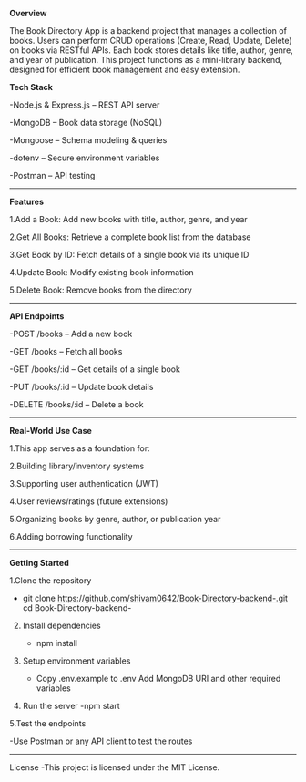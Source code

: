 **Overview**

The Book Directory App is a backend project that manages a collection of books. Users can perform CRUD operations (Create, Read, Update, Delete) on books via RESTful APIs. Each book stores details like title, author, genre, and year of publication.
This project functions as a mini-library backend, designed for efficient book management and easy extension.


**Tech Stack**

-Node.js & Express.js – REST API server

-MongoDB – Book data storage (NoSQL)

-Mongoose – Schema modeling & queries

-dotenv – Secure environment variables

-Postman – API testing

____________________________________________________________________________________________________________________________________________

**Features**

1.Add a Book: Add new books with title, author, genre, and year

2.Get All Books: Retrieve a complete book list from the database

3.Get Book by ID: Fetch details of a single book via its unique ID

4.Update Book: Modify existing book information

5.Delete Book: Remove books from the directory

_____________________________________________________________________________________________________________________________________________

**API Endpoints**

-POST /books – Add a new book

-GET /books – Fetch all books

-GET /books/:id – Get details of a single book

-PUT /books/:id – Update book details

-DELETE /books/:id – Delete a book

_____________________________________________________________________________________________________________________________________________

**Real-World Use Case**

1.This app serves as a foundation for:

2.Building library/inventory systems

3.Supporting user authentication (JWT)

4.User reviews/ratings (future extensions)

5.Organizing books by genre, author, or publication year

6.Adding borrowing functionality

____________________________________________________________________________________________________________________________________________


**Getting Started**

1.Clone the repository
 - git clone https://github.com/shivam0642/Book-Directory-backend-.git
   cd Book-Directory-backend-

2. Install dependencies
   - npm install

3. Setup environment variables
   - Copy .env.example to .env
     Add MongoDB URI and other required variables

4. Run the server
   -npm start

5.Test the endpoints

-Use Postman or any API client to test the routes   

_____________________________________________________________________________________________________________________________________________

License
-This project is licensed under the MIT License.

